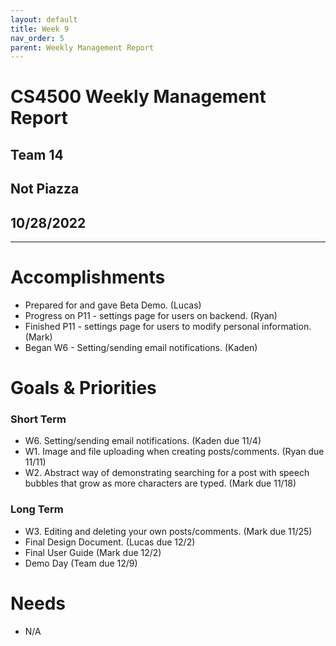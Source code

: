 ```yaml
---
layout: default
title: Week 9
nav_order: 5
parent: Weekly Management Report
---
```

# CS4500 Weekly Management Report 
## Team 14
## Not Piazza
## 10/28/2022
***

# Accomplishments
- Prepared for and gave Beta Demo. (Lucas)
- Progress on P11 - settings page for users on backend. (Ryan)
- Finished P11 - settings page for users to modify personal information. (Mark)
- Began W6 - Setting/sending email notifications. (Kaden)

# Goals & Priorities
### Short Term
- W6. Setting/sending email notifications. (Kaden due 11/4) 
- W1. Image and file uploading when creating posts/comments. (Ryan due 11/11)
- W2. Abstract way of demonstrating searching for a post with speech bubbles that grow as more characters are typed. (Mark due 11/18)

### Long Term
- W3. Editing and deleting your own posts/comments. (Mark due 11/25)
- Final Design Document. (Lucas due 12/2)
- Final User Guide (Mark due 12/2) 
- Demo Day (Team due 12/9)

# Needs
- N/A

